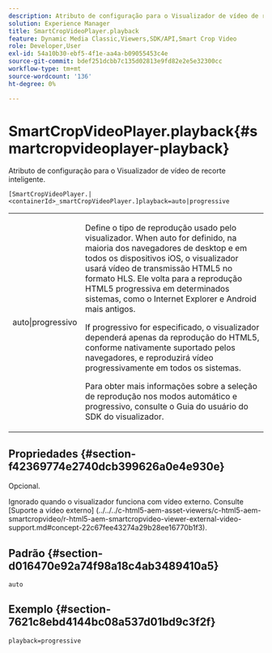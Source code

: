 ```yaml
---
description: Atributo de configuração para o Visualizador de vídeo de recorte inteligente.
solution: Experience Manager
title: SmartCropVideoPlayer.playback
feature: Dynamic Media Classic,Viewers,SDK/API,Smart Crop Video
role: Developer,User
exl-id: 54a10b30-ebf5-4f1e-aa4a-b09055453c4e
source-git-commit: bdef251dcbb7c135d02813e9fd82e2e5e32300cc
workflow-type: tm+mt
source-wordcount: '136'
ht-degree: 0%

---
```


# SmartCropVideoPlayer.playback{#smartcropvideoplayer-playback}

Atributo de configuração para o Visualizador de vídeo de recorte inteligente.

`[SmartCropVideoPlayer.|<containerId>_smartCropVideoPlayer.]playback=auto|progressive`

<table id="table_C616483932C2482CA9794DDD7313FD7C"> 
 <tbody> 
  <tr> 
   <td colname="col1"> <p> <span class="codeph"> auto|progressivo</span> </p> </td> 
   <td colname="col2"> <p> Define o tipo de reprodução usado pelo visualizador. When <span class="codeph"> auto</span> for definido, na maioria dos navegadores de desktop e em todos os dispositivos iOS, o visualizador usará vídeo de transmissão HTML5 no formato HLS. Ele volta para a reprodução HTML5 progressiva em determinados sistemas, como o Internet Explorer e Android mais antigos. </p> <p>If <span class="codeph"> progressivo</span> for especificado, o visualizador dependerá apenas da reprodução do HTML5, conforme nativamente suportado pelos navegadores, e reproduzirá vídeo progressivamente em todos os sistemas. </p> <p>Para obter mais informações sobre a seleção de reprodução nos modos automático e progressivo, consulte o Guia do usuário do SDK do visualizador. </p> </td> 
  </tr> 
 </tbody> 
</table>

## Propriedades {#section-f42369774e2740dcb399626a0e4e930e}

Opcional.

Ignorado quando o visualizador funciona com vídeo externo. Consulte [Suporte a vídeo externo]
(../../../c-html5-aem-asset-viewers/c-html5-aem-smartcropvideo/r-html5-aem-smartcropvideo-viewer-external-video-support.md#concept-22c67fee43274a29b28ee16770b1f3).

## Padrão {#section-d016470e92a74f98a18c4ab3489410a5}

`auto`

## Exemplo {#section-7621c8ebd4144bc08a537d01bd9c3f2f}

```
playback=progressive
```
